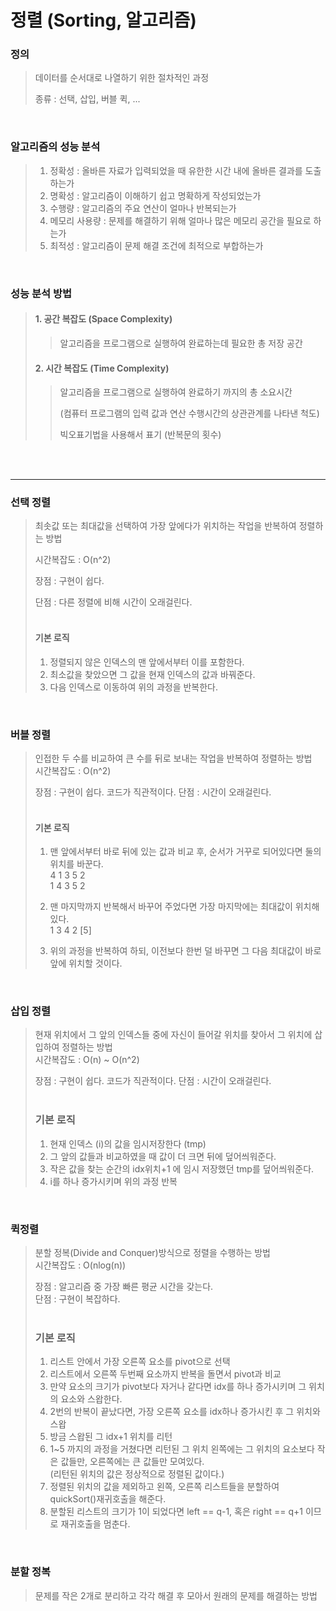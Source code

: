 # 정렬 (Sorting, 알고리즘)

### 정의
> 데이터를 순서대로 나열하기 위한 절차적인 과정
> 
> 종류 : 선택, 삽입, 버블 퀵, ...

<br/>

### 알고리즘의 성능 분석
> 1. 정확성 : 올바른 자료가 입력되었을 때 유한한 시간 내에 올바른 결과를 도출하는가
> 2. 명확성 : 알고리즘이 이해하기 쉽고 명확하게 작성되었는가
> 3. 수행량 : 알고리즘의 주요 연산이 얼마나 반복되는가
> 4. 메모리 사용량 : 문제를 해결하기 위해 얼마나 많은 메모리 공간을 필요로 하는가
> 5. 최적성 : 알고리즘이 문제 해결 조건에 최적으로 부합하는가


<br/>

### 성능 분석 방법
> #### 1. 공간 복잡도 (Space Complexity)
>> 알고리즘을 프로그램으로 실행하여 완료하는데 필요한 총 저장 공간
> 
> #### 2. 시간 복잡도 (Time Complexity)
>> 알고리즘을 프로그램으로 실행하여 완료하기 까지의 총 소요시간
>> 
>> (컴퓨터 프로그램의 입력 값과 연산 수행시간의 상관관계를 나타낸 척도)
>> 
>> 빅오표기법을 사용해서 표기 (반복문의 횟수)

<br/>
<br/>

-----

### 선택 정렬
> 최솟값 또는 최대값을 선택하여 가장 앞에다가 위치하는 작업을 반복하여 정렬하는 방법
> 
> 시간복잡도 : O(n^2)
> 
> 장점 : 구현이 쉽다.
> 
> 단점 : 다른 정렬에 비해 시간이 오래걸린다.
> <br/>
> <br/>
> 
> #### 기본 로직 
> 1. 정렬되지 않은 인덱스의 맨 앞에서부터 이를 포함한다.
> 2. 최소값을 찾았으면 그 값을 현재 인덱스의 값과 바꿔준다.
> 3. 다음 인덱스로 이동하여 위의 과정을 반복한다.

<br/>

### 버블 정렬
> 인접한 두 수를 비교하여 큰 수를 뒤로 보내는 작업을 반복하여 정렬하는 방법 <br/>
> 시간복잡도 : O(n^2)
>
> 장점 : 구현이 쉽다. 코드가 직관적이다.
> 단점 : 시간이 오래걸린다.
> <br/>
> <br/>
> 
> #### 기본 로직
> 1. 맨 앞에서부터 바로 뒤에 있는 값과 비교 후, 순서가 거꾸로 되어있다면 둘의 위치를 바꾼다. <br/>
>   4 1 3 5 2 <br/>
>   1 4 3 5 2
>   
>   
> 2. 맨 마지막까지 반복해서 바꾸어 주었다면 가장 마지막에는 최대값이 위치해 있다. <br/>
>   1 3 4 2 [5] <br/>
>   
>   
> 3. 위의 과정을 반복하여 하되, 이전보다 한번 덜 바꾸면 그 다음 최대값이 바로 앞에 위치할 것이다.

<br/>

### 삽입 정렬
> 현재 위치에서 그 앞의 인덱스들 중에 자신이 들어갈 위치를 찾아서 그 위치에 삽입하여 정렬하는 방법 <br/>
> 시간복잡도 : O(n) ~ O(n^2)
>  
>  장점 : 구현이 쉽다. 코드가 직관적이다.
>  단점 : 시간이 오래걸린다.
>  <br/>
>  <br/>
>  
>  ### 기본 로직
> 1. 현재 인덱스 (i)의 값을 임시저장한다 (tmp) <br/>
> 2. 그 앞의 값들과 비교하였을 때 값이 더 크면 뒤에 덮어씌워준다. <br/>
> 3. 작은 값을 찾는 순간의 idx위치+1 에 임시 저장했던 tmp를 덮어씌워준다. <br/>
> 4. i를 하나 증가시키며 위의 과정 반복

<br/>

### 퀵정렬
> 분할 정복(Divide and Conquer)방식으로 정렬을 수행하는 방법 <br/>
> 시간복잡도 : O(nlog(n))
> 
> 장점 : 알고리즘 중 가장 빠른 평균 시간을 갖는다. <br/>
> 단점 : 구현이 복잡하다.
> <br/>
> <br/>
> 
> ### 기본 로직
> 1. 리스트 안에서 가장 오른쪽 요소를 pivot으로 선택 <br/>
> 2. 리스트에서 오른쪽 두번째 요소까지 반복을 돌면서 pivot과 비교 <br/>
> 3. 만약 요소의 크기가 pivot보다 자거나 같다면 idx를 하나 증가시키며 그 위치의 요소와 스왑한다. <br/>
> 4. 2번의 반복이 끝났다면, 가장 오른쪽 요소를 idx하나 증가시킨 후 그 위치와 스왑 <br/>
> 5. 방금 스왑된 그 idx+1 위치를 리턴 <br/>
> 6. 1~5 까지의 과정을 거쳤다면 리턴된 그 위치 왼쪽에는 그 위치의 요소보다 작은 값들만, 오른쪽에는 큰 값들만 모여있다. <br/>
> (리턴된 위치의 값은 정상적으로 정렬된 값이다.) <br/>
> 7. 정렬된 위치의 값을 제외하고 왼쪽, 오른쪽 리스트들을 분할하여 quickSort()재귀호출을 해준다. <br/>
> 8. 분할된 리스트의 크기가 1이 되었다면 left == q-1, 혹은 right == q+1 이므로 재귀호출을 멈춘다. <br/>

<br/>

### 분할 정복
> 문제를 작은 2개로 분리하고 각각 해결 후 모아서 원래의 문제를 해결하는 방법
> 



